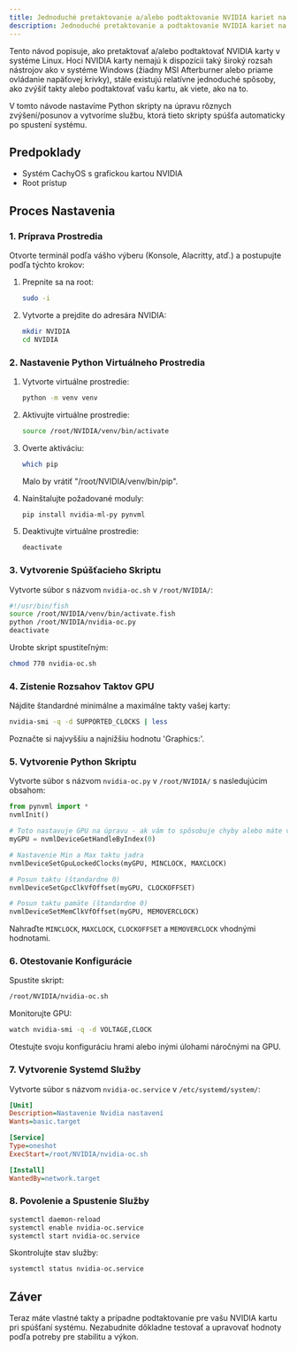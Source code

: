 ```yaml
---
title: Jednoduché pretaktovanie a/alebo podtaktovanie NVIDIA kariet na CachyOS
description: Jednoduché pretaktovanie a podtaktovanie NVIDIA kariet na Waylande
---
```


Tento návod popisuje, ako pretaktovať a/alebo podtaktovať NVIDIA karty v systéme Linux. Hoci NVIDIA karty nemajú k dispozícii taký široký rozsah nástrojov ako v systéme Windows (žiadny MSI Afterburner alebo priame ovládanie napäťovej krivky), stále existujú relatívne jednoduché spôsoby, ako zvýšiť takty alebo podtaktovať vašu kartu, ak viete, ako na to.

V tomto návode nastavíme Python skripty na úpravu rôznych zvýšení/posunov a vytvoríme službu, ktorá tieto skripty spúšťa automaticky po spustení systému.

## Predpoklady

- Systém CachyOS s grafickou kartou NVIDIA
- Root prístup

## Proces Nastavenia

### 1. Príprava Prostredia

Otvorte terminál podľa vášho výberu (Konsole, Alacritty, atď.) a postupujte podľa týchto krokov:

1. Prepnite sa na root:
   ```sh
   sudo -i
   ```

2. Vytvorte a prejdite do adresára NVIDIA:
   ```sh
   mkdir NVIDIA
   cd NVIDIA
   ```

### 2. Nastavenie Python Virtuálneho Prostredia

1. Vytvorte virtuálne prostredie:
   ```sh
   python -m venv venv
   ```

2. Aktivujte virtuálne prostredie:
   ```sh
   source /root/NVIDIA/venv/bin/activate
   ```

3. Overte aktiváciu:
   ```sh
   which pip
   ```
   Malo by vrátiť "/root/NVIDIA/venv/bin/pip".

4. Nainštalujte požadované moduly:
   ```sh
   pip install nvidia-ml-py pynvml
   ```

5. Deaktivujte virtuálne prostredie:
   ```sh
   deactivate
   ```

### 3. Vytvorenie Spúšťacieho Skriptu

Vytvorte súbor s názvom `nvidia-oc.sh` v `/root/NVIDIA/`:

```bash
#!/usr/bin/fish
source /root/NVIDIA/venv/bin/activate.fish
python /root/NVIDIA/nvidia-oc.py
deactivate
```

Urobte skript spustiteľným:
```sh
chmod 770 nvidia-oc.sh
```

### 4. Zistenie Rozsahov Taktov GPU

Nájdite štandardné minimálne a maximálne takty vašej karty:

```sh
nvidia-smi -q -d SUPPORTED_CLOCKS | less
```

Poznačte si najvyššiu a najnižšiu hodnotu 'Graphics:'.

### 5. Vytvorenie Python Skriptu

Vytvorte súbor s názvom `nvidia-oc.py` v `/root/NVIDIA/` s nasledujúcim obsahom:

```python
from pynvml import *
nvmlInit()

# Toto nastavuje GPU na úpravu - ak vám to spôsobuje chyby alebo máte viacero GPU, nastavte na 1 alebo skúste iné hodnoty.
myGPU = nvmlDeviceGetHandleByIndex(0)

# Nastavenie Min a Max taktu jadra
nvmlDeviceSetGpuLockedClocks(myGPU, MINCLOCK, MAXCLOCK)

# Posun taktu (štandardne 0)
nvmlDeviceSetGpcClkVfOffset(myGPU, CLOCKOFFSET)

# Posun taktu pamäte (štandardne 0)
nvmlDeviceSetMemClkVfOffset(myGPU, MEMOVERCLOCK)
```

Nahraďte `MINCLOCK`, `MAXCLOCK`, `CLOCKOFFSET` a `MEMOVERCLOCK` vhodnými hodnotami.

### 6. Otestovanie Konfigurácie

Spustite skript:
```sh
/root/NVIDIA/nvidia-oc.sh
```

Monitorujte GPU:
```sh
watch nvidia-smi -q -d VOLTAGE,CLOCK
```

Otestujte svoju konfiguráciu hrami alebo inými úlohami náročnými na GPU.

### 7. Vytvorenie Systemd Služby

Vytvorte súbor s názvom `nvidia-oc.service` v `/etc/systemd/system/`:

```ini
[Unit]
Description=Nastavenie Nvidia nastavení
Wants=basic.target

[Service]
Type=oneshot
ExecStart=/root/NVIDIA/nvidia-oc.sh

[Install]
WantedBy=network.target
```

### 8. Povolenie a Spustenie Služby

```sh
systemctl daemon-reload
systemctl enable nvidia-oc.service
systemctl start nvidia-oc.service
```

Skontrolujte stav služby:
```sh
systemctl status nvidia-oc.service
```

## Záver

Teraz máte vlastné takty a prípadne podtaktovanie pre vašu NVIDIA kartu pri spúšťaní systému. Nezabudnite dôkladne testovať a upravovať hodnoty podľa potreby pre stabilitu a výkon.

